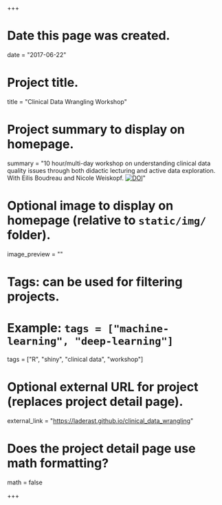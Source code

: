 +++
# Date this page was created.
date = "2017-06-22"

# Project title.
title = "Clinical Data Wrangling Workshop"

# Project summary to display on homepage.
summary = "10 hour/multi-day workshop on understanding clinical data quality issues through both didactic lecturing and active data exploration. With Eilis Boudreau and Nicole Weiskopf. [![DOI](https://zenodo.org/badge/151426188.svg)](https://zenodo.org/badge/latestdoi/151426188)"

# Optional image to display on homepage (relative to `static/img/` folder).
image_preview = ""

# Tags: can be used for filtering projects.
# Example: `tags = ["machine-learning", "deep-learning"]`
tags = ["R", "shiny", "clinical data", "workshop"]

# Optional external URL for project (replaces project detail page).
external_link = "https://laderast.github.io/clinical_data_wrangling"

# Does the project detail page use math formatting?
math = false

+++

